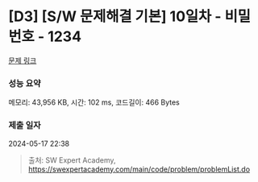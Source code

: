 # [D3] [S/W 문제해결 기본] 10일차 - 비밀번호 - 1234 

[문제 링크](https://swexpertacademy.com/main/code/problem/problemDetail.do?contestProbId=AV14_DEKAJcCFAYD) 

### 성능 요약

메모리: 43,956 KB, 시간: 102 ms, 코드길이: 466 Bytes

### 제출 일자

2024-05-17 22:38



> 출처: SW Expert Academy, https://swexpertacademy.com/main/code/problem/problemList.do
